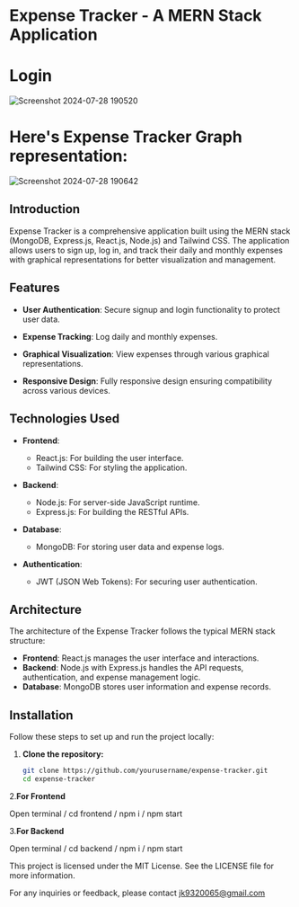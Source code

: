 # Expense Tracker - A MERN Stack Application

# Login

![Screenshot 2024-07-28 190520](https://github.com/user-attachments/assets/eea581a5-5511-4f85-bc7e-155a0e1ba5e5)


# Here's Expense Tracker Graph representation:

![Screenshot 2024-07-28 190642](https://github.com/user-attachments/assets/31b7303c-fd13-4414-9f2b-7965e10fdcd2)


## Introduction
Expense Tracker is a comprehensive application built using the MERN stack (MongoDB, Express.js, React.js, Node.js) and Tailwind CSS. The application allows users to sign up, log in, and track their daily and monthly expenses with graphical representations for better visualization and management.

## Features
- **User Authentication**:
  Secure signup and login functionality to protect user data.
  
- **Expense Tracking**:
  Log daily and monthly expenses.
  
- **Graphical Visualization**:
   View expenses through various graphical representations.
  
- **Responsive Design**:
   Fully responsive design ensuring compatibility across various devices.
  

## Technologies Used

- **Frontend**:
  
  - React.js: For building the user interface.
  - Tailwind CSS: For styling the application.
    
- **Backend**:
  
  - Node.js: For server-side JavaScript runtime.
  - Express.js: For building the RESTful APIs.
    
- **Database**:
  
  - MongoDB: For storing user data and expense logs.
    
- **Authentication**:
  
  - JWT (JSON Web Tokens): For securing user authentication.
 

## Architecture
The architecture of the Expense Tracker follows the typical MERN stack structure:
- **Frontend**: React.js manages the user interface and interactions.
- **Backend**: Node.js with Express.js handles the API requests, authentication, and expense management logic.
- **Database**: MongoDB stores user information and expense records.


## Installation
Follow these steps to set up and run the project locally:

1. **Clone the repository:**
   ```bash
   git clone https://github.com/yourusername/expense-tracker.git
   cd expense-tracker

2.**For Frontend**

Open terminal / cd frontend / npm i / npm start

3.**For Backend**

Open terminal / cd backend / npm i / npm start


This project is licensed under the MIT License. See the LICENSE file for more information.


For any inquiries or feedback, please contact jk9320065@gmail.com
